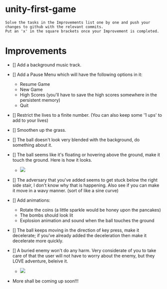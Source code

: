 # unity-first-game

```
Solve the tasks in the Improvements list one by one and push your changes to github with the relevant commits.
Put an 'x' in the square brackets once your Improvement is completed.
```

# Improvements

- [] Add a background music track.
- [] Add a Pause Menu which will have the following options in it:
	* Resume Game
	* New Game
	* High Scores (you'll have to save the high scores somewhere in the persistent memory)
	* Quit
- [] Restrict the lives to a finite number. (You can also keep some '1 ups' to add to your lives)
- [] Smoothen up the grass.
- [] The ball doesn't look very blended with the background, do something about it.
- [] The ball seems like it's floating or hovering above the ground, make it touch the ground. Here is how it looks.
	* <img src = "https://github.com/jbnerd/unity-first-game/blob/master/BouncyTales%2021-06-2017%2010_48_18.png">
- [] The adversary that you've added seems to get stuck below the right side stair, I don't know why that is happening. Also see if you can make it move in a wavy manner. (sort of like a sine curve)
- [] Add animations:
	* Rotate the coins (a little sparkle would be honey upon the pancakes)
	* The bombs should look lit
	* Explosion animation and sound when the ball touches the ground
- [] The ball keeps moving in the direction of key press, make it decelerate; if you've already added the deceleration then make it decelerate more quickly.
- [] A buried enemy won't do any harm. Very considerate of you to take care of that the user will not have to worry about the enemy, but they LOVE adventure, beleive it.
	* <img src = "https://github.com/jbnerd/unity-first-game/blob/master/BouncyTales%2021-06-2017%2010_56_18.png">

- More shall be coming up soon!!!
